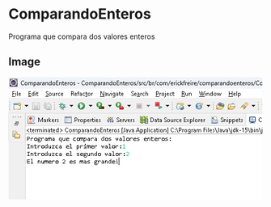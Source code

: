 # ComparandoEnteros
 Programa que compara dos valores enteros

## Image
![Comparando Enteros](comparandoenteros.png)